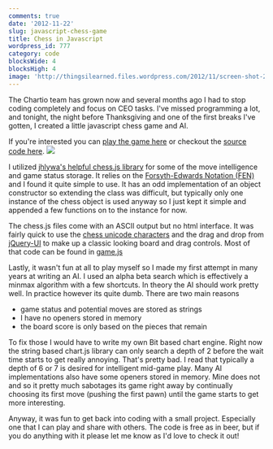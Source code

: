 ```yaml
---
comments: true
date: '2012-11-22'
slug: javascript-chess-game
title: Chess in Javascript
wordpress_id: 777
category: code
blocksWide: 4
blocksHigh: 4
image: 'http://thingsilearned.files.wordpress.com/2012/11/screen-shot-2012-11-22-at-4-15-41-am.png'
---
```


The Chartio team has grown now and several months ago I had to stop coding completely and focus on CEO tasks. I've missed programming a lot, and tonight, the night before Thanksgiving and one of the first breaks I've gotten, I created a little javascript chess game and AI.

If you're interested you can [play the game here][chess] or checkout the [source code here](https://github.com/davefowler/chess).
[![](http://thingsilearned.files.wordpress.com/2012/11/screen-shot-2012-11-22-at-4-15-41-am.png)](http://thingsilearned.files.wordpress.com/2012/11/screen-shot-2012-11-22-at-4-15-41-am.png)

I utilized [jhlywa's helpful chess.js library](https://github.com/jhlywa/chess.js) for some of the move intelligence and game status storage. It relies on the [Forsyth-Edwards Notation (FEN)](http://en.wikipedia.org/wiki/Forsyth%E2%80%93Edwards_Notation) and I found it quite simple to use. It has an odd implementation of an object constructor so extending the class was difficult, but typically only one instance of the chess object is used anyway so I just kept it simple and appended a few functions on to the instance for now.

The chess.js files come with an ASCII output but no html interface. It was fairly quick to use the [chess unicode characters](http://en.wikipedia.org/wiki/Chess_symbols_in_Unicode) and the drag and drop from [jQuery-UI](http://jqueryui.com/droppable/) to make up a classic looking board and drag controls. Most of that code can be found in [game.js](https://github.com/davefowler/chess/blob/master/game.js)

Lastly, it wasn't fun at all to play myself so I made my first attempt in many years at writing an AI. I used an alpha beta search which is effectively a minmax algorithm with a few shortcuts. In theory the AI should work pretty well. In practice however its quite dumb. There are two main reasons

 * game status and potential moves are stored as strings
 * I have no openers stored in memory
 * the board score is only based on the pieces that remain

To fix those I would have to write my own Bit based chart engine.  Right now the string based chart.js library can only search a depth of 2 before the wait time starts to get really annoying.  That's pretty bad. I read that typically a depth of 6 or 7 is desired for intelligent mid-game play. Many AI implementations also have some openers stored in memory. Mine does not and so it pretty much sabotages its game right away by continually choosing its first move (pushing the first pawn) until the game starts to get more interesting.

Anyway, it was fun to get back into coding with a small project.  Especially one that I can play and share with others.  The code is free as in beer, but if you do anything with it please let me know as I'd love to check it out!

[chess]: /projects/chess/